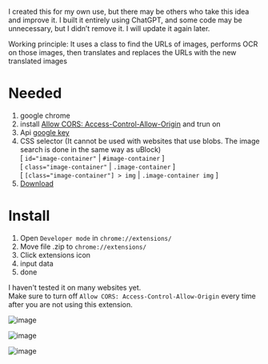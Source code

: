 I created this for my own use, but there may be others who take this idea and improve it. I built it entirely using ChatGPT, and some code may be unnecessary, but I didn’t remove it. I will update it again later.

Working principle: It uses a class to find the URLs of images, performs OCR on those images, then translates and replaces the URLs with the new translated images

# Needed
1. google chrome
2. install [Allow CORS: Access-Control-Allow-Origin](https://chromewebstore.google.com/detail/allow-cors-access-control/lhobafahddgcelffkeicbaginigeejlf) and trun on
3. Api [google key](https://console.cloud.google.com/apis/credentials)
4. CSS selector (It cannot be used with websites that use blobs. The image search is done in the same way as uBlock)\
   [ `id="image-container"` | `#image-container` ]\
   [ `class="image-container"` | `.image-container` ]\
   [ `[class="image-container"] > img` | `.image-container img` ]
5. [Download](https://github.com/Kuju29/Translate-image-manga-In-Page/archive/refs/heads/main.zip)

# Install
1. Open `Developer mode` in `chrome://extensions/`
2. Move file .zip to `chrome://extensions/`
3. Click extensions icon
4. input data
5. done

I haven't tested it on many websites yet.\
Make sure to turn off `Allow CORS: Access-Control-Allow-Origin` every time after you are not using this extension.

![image](https://github.com/user-attachments/assets/4ebf4695-694e-4825-a23d-83d36c844e59)

![image](https://github.com/user-attachments/assets/4cfb75d3-30b6-42cc-8535-b66062b9cf92)

![image](https://github.com/user-attachments/assets/3d3616a1-7363-473e-9299-598aabd776c0)

